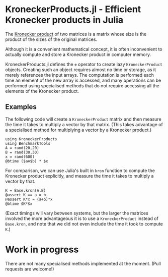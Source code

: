 # KroneckerProducts.jl - Efficient Kronecker products in Julia

The [Kronecker product](https://en.wikipedia.org/wiki/Kronecker_product) of
two matrices is a matrix whose size is the product of the sizes of the original
matrices.

Although it is a convenient mathematical concept, it is often inconvenient to
actually compute and store a Kronecker product in computer memory.

KroneckerProducts.jl defines the `⊗` operator to create lazy `KroneckerProduct`
objects. Creating such an object requires almost no time or storage, as it
merely references the input arrays. The computation is performed each time an
element of the new array is accessed, and many operations can be performed
using specialised methods that do not require accessing all the elements of the
Kronecker product.

## Examples

The following code will create a `KroneckerProduct` matrix and then measure
the time it takes to multiply a vector by that matrix. (This takes advantage
of a specialised method for multiplying a vector by a Kronecker product.)

```
using KroneckerProducts
using BenchmarkTools
A = rand(20,20)
B = rand(30,30)
x = rand(600)
@btime ($a⊗$b) * $x
```

For comparison, we can use Julia's built in `kron` function to compute the
Kronecker product explicitly, and measure the time it takes to multiply a vector
by that.

```
K = Base.kron(A,B)
@assert K == a ⊗ b
@assert K*x ≈ (a⊗b)*x
@btime $K*$x
```

(Exact timings will vary between systems, but the larger the matrices involved
the more advantageous it is to use a `KroneckerProduct` instead of `Base.kron`,
and note that we did not even include the time it took to compute `K`.)

# Work in progress

There are not many specialised methods implemented at the moment.
(Pull requests are welcome!)
